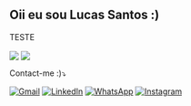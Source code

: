 ## Oii eu sou Lucas Santos :)
TESTE


<img align='center' src='https://github-readme-stats.vercel.app/api?username=luscaBr2&show_icons=true&theme=transparent'>

<img align='center' src='https://github-readme-stats.vercel.app/api/top-langs/?username=luscaBr2&layout=compact&theme=transparent'>
   
<p>Contact-me :)⤵️</p>

<p align="left">
  
  <a href="mailto:lucas.ifsp387@gmail.com" title="Gmail">
  <img src="https://img.shields.io/badge/-Gmail-FF0000?style=flat-square&labelColor=FF0000&logo=gmail&logoColor=white&link=lucas.ifsp387@gmail.com" alt="Gmail"/></a>
  
  <a href="https://www.linkedin.com/in/lucas-santos387/" title="LinkedIn">
  <img src="https://img.shields.io/badge/-Linkedin-0e76a8?style=flat-square&logo=Linkedin&logoColor=white&link=https://www.linkedin.com/in/lucas-santos387/" alt="LinkedIn"/></a>
  
  <a href="https://wa.me/5512997422947?text=Oii%20Lucas%2C%20vi%20seu%20perfil%20no%20GitHub" title="WhatsApp">
  <img src="https://img.shields.io/badge/-WhatsApp-25d366?style=flat-square&labelColor=25d366&logo=whatsapp&logoColor=white&link=https://wa.me/5512997422947?text=Oii%20Lucas%2C%20vi%20seu%20perfil%20no%20GitHub" alt="WhatsApp"/></a>
  
  <a href="#" title="Instagram">
  <img src="https://img.shields.io/badge/-Instagram-DF0174?style=flat-square&labelColor=DF0174&logo=instagram&logoColor=white&link=LINK-DO-SEU-INSTAGRAM" alt="Instagram"/></a>
</p>

